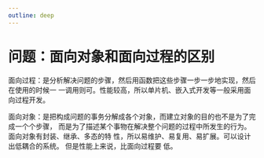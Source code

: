 ```yaml
---
outline: deep
---
```


# 问题：面向对象和面向过程的区别

面向过程：是分析解决问题的步骤，然后用函数把这些步骤一步一步地实现，然后在使用的时候一
一调用则可。性能较高，所以单片机、嵌入式开发等一般采用面向过程开发。

面向对象：是把构成问题的事务分解成各个对象，而建立对象的目的也不是为了完成一个个步骤，
而是为了描述某个事物在解决整个问题的过程中所发生的行为。面向对象有封装、继承、多态的特
性，所以易维护、易复用、易扩展。可以设计出低耦合的系统。 但是性能上来说，比面向过程要
低。
